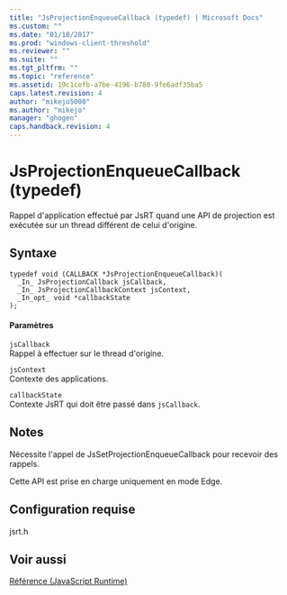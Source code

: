 ```yaml
---
title: "JsProjectionEnqueueCallback (typedef) | Microsoft Docs"
ms.custom: ""
ms.date: "01/18/2017"
ms.prod: "windows-client-threshold"
ms.reviewer: ""
ms.suite: ""
ms.tgt_pltfrm: ""
ms.topic: "reference"
ms.assetid: 19c1cefb-a7be-4196-b780-9fe6adf35ba5
caps.latest.revision: 4
author: "mikejo5000"
ms.author: "mikejo"
manager: "ghogen"
caps.handback.revision: 4
---
```

# JsProjectionEnqueueCallback (typedef)
Rappel d'application effectué par JsRT quand une API de projection est exécutée sur un thread différent de celui d'origine.  
  
## Syntaxe  
  
```  
typedef void (CALLBACK *JsProjectionEnqueueCallback)(  
  _In_ JsProjectionCallback jsCallback,  
  _In_ JsProjectionCallbackContext jsContext,  
  _In_opt_ void *callbackState  
);  
```  
  
#### Paramètres  
 `jsCallback`  
 Rappel à effectuer sur le thread d'origine.  
  
 `jsContext`  
 Contexte des applications.  
  
 `callbackState`  
 Contexte JsRT qui doit être passé dans `jsCallback`.  
  
## Notes  
 Nécessite l'appel de JsSetProjectionEnqueueCallback pour recevoir des rappels.  
  
 Cette API est prise en charge uniquement en mode Edge.  
  
## Configuration requise  
 jsrt.h  
  
## Voir aussi  
 [Référence \(JavaScript Runtime\)](../chakra-hosting/reference-javascript-runtime.md)